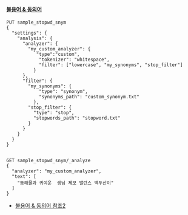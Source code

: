 #### [불용어 & 동의어](https://mallikarjuna91.medium.com/what-is-tokenizer-analyzer-and-filter-in-elasticsearch-317d4ec69ecc)
``` 
PUT sample_stopwd_snym
{
  "settings": {
    "analysis": {
      "analyzer": {
        "my_custom_analyzer": {
           "type":"custom",
            "tokenizer": "whitespace",
            "filter": ["lowercase", "my_synonyms", "stop_filter"]
          } 
      },
      "filter": {
        "my_synonyms": {
            "type": "synonym",
            "synonyms_path": "custom_synonym.txt"
          },
        "stop_filter": {
          "type": "stop",
          "stopwords_path": "stopword.txt" 
        }
      }
    }
  }
} 

```

``` 

GET sample_stopwd_snym/_analyze
{
  "analyzer": "my_custom_analyzer",
  "text": [
    "동해물과 귀여운  생님 제모 밸런스 백두산이"
  ]
} 
``` 
+ [불용어 & 동의어 참조2](https://kkm8257.tistory.com/113)